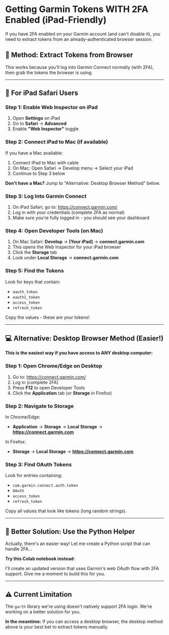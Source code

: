 # Getting Garmin Tokens WITH 2FA Enabled (iPad-Friendly)

If you have 2FA enabled on your Garmin account (and can't disable it), you need to extract tokens from an already-authenticated browser session.

## 🎯 Method: Extract Tokens from Browser

This works because you'll log into Garmin Connect normally (with 2FA), then grab the tokens the browser is using.

---

## 📱 For iPad Safari Users

### Step 1: Enable Web Inspector on iPad

1. Open **Settings** on iPad
2. Go to **Safari** → **Advanced**
3. Enable **"Web Inspector"** toggle

### Step 2: Connect iPad to Mac (if available)

If you have a Mac available:
1. Connect iPad to Mac with cable
2. On Mac: Open Safari → Develop menu → Select your iPad
3. Continue to Step 3 below

**Don't have a Mac?** Jump to "Alternative: Desktop Browser Method" below.

### Step 3: Log Into Garmin Connect

1. On iPad Safari, go to: https://connect.garmin.com/
2. Log in with your credentials (complete 2FA as normal)
3. Make sure you're fully logged in - you should see your dashboard

### Step 4: Open Developer Tools (on Mac)

1. On Mac Safari: **Develop** → **[Your iPad]** → **connect.garmin.com**
2. This opens the Web Inspector for your iPad browser
3. Click the **Storage** tab
4. Look under **Local Storage** → **connect.garmin.com**

### Step 5: Find the Tokens

Look for keys that contain:
- `oauth_token`
- `oauth1_token`
- `access_token`
- `refresh_token`

Copy the values - these are your tokens!

---

## 💻 Alternative: Desktop Browser Method (Easier!)

**This is the easiest way if you have access to ANY desktop computer:**

### Step 1: Open Chrome/Edge on Desktop

1. Go to: https://connect.garmin.com/
2. Log in (complete 2FA)
3. Press **F12** to open Developer Tools
4. Click the **Application** tab (or **Storage** in Firefox)

### Step 2: Navigate to Storage

In Chrome/Edge:
- **Application** → **Storage** → **Local Storage** → **https://connect.garmin.com**

In Firefox:
- **Storage** → **Local Storage** → **https://connect.garmin.com**

### Step 3: Find OAuth Tokens

Look for entries containing:
- `com.garmin.connect.auth.token`
- `OAuth`
- `access_token`
- `refresh_token`

Copy all values that look like tokens (long random strings).

---

## 🚀 Better Solution: Use the Python Helper

Actually, there's an easier way! Let me create a Python script that can handle 2FA...

**Try this Colab notebook instead:**

I'll create an updated version that uses Garmin's web OAuth flow with 2FA support. Give me a moment to build this for you.

---

## ⚠️ Current Limitation

The `garth` library we're using doesn't natively support 2FA login. We're working on a better solution for you.

**In the meantime:** If you can access a desktop browser, the desktop method above is your best bet to extract tokens manually.
